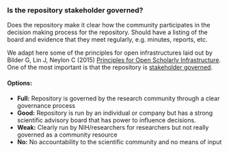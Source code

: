 ### Is the repository stakeholder governed?

Does the repository make it clear how the community participates in the decision making process for the repository.
Should have a listing of the board and evidence that they meet regularly, e.g. minutes, reports, etc.

We adapt here some of the principles for open infrastructures laid out by Bilder G, Lin J, Neylon C (2015) [Principles for Open Scholarly Infrastructure](http://dx.doi.org/10.6084/m9.figshare.1314859).  One of the most important is that the repository is [stakeholder governed](https://hyp.is/_X3W4h-4EeeCpm8NXWVZGg/cameronneylon.net/blog/principles-for-open-scholarly-infrastructures/).  

#### Options:

* **Full:**  Repository is governed by the research community through a clear governance process
* **Good:**  Repository is run by an individual or company but has a strong scientific advisory board that has power to influence decisions.  
* **Weak:**  Clearly run by NIH/researchers for researchers but not really governed as a community resource
* **No:**  No accountability to the scientific community and no means of input
